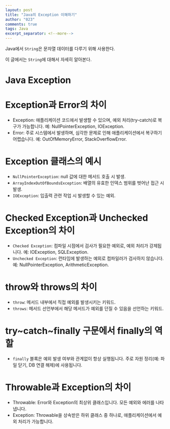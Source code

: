 ```yaml
---
layout: post
title: "Java의 Exception 이해하기"
author: "023"
comments: true
tags: Java
excerpt_separator: <!--more-->
---
```


Java에서 `String`은 문자열 데이터를 다루기 위해 사용한다. 

이 글에서는 `String`에 대해서 자세히 알아본다.

# Java Exception
# Exception과 Error의 차이
- Exception: 애플리케이션 코드에서 발생할 수 있으며, 예외 처리(try-catch)로 복구가 가능합니다. 예: NullPointerException, IOException.
- Error: 주로 시스템에서 발생하며, 심각한 문제로 인해 애플리케이션에서 복구하기 어렵습니다. 예: OutOfMemoryError, StackOverflowError.
# Exception 클래스의 예시
- `NullPointerException`: null 값에 대한 메서드 호출 시 발생. 
- `ArrayIndexOutOfBoundsException`: 배열의 유효한 인덱스 범위를 벗어난 접근 시 발생. 
- `IOException`: 입출력 관련 작업 시 발생할 수 있는 예외.
# Checked Exception과 Unchecked Exception의 차이
- `Checked Exception`: 컴파일 시점에서 검사가 필요한 예외로, 예외 처리가 강제됩니다. 예: IOException, SQLException.
- `Unchecked Exception`: 런타임에 발생하는 예외로 컴파일러가 검사하지 않습니다. 예: NullPointerException, ArithmeticException.
# throw와 throws의 차이
- `throw`: 메서드 내부에서 직접 예외를 발생시키는 키워드.
- `throws`: 메서드 선언부에서 해당 메서드가 예외를 던질 수 있음을 선언하는 키워드.
# try~catch~finally 구문에서 finally의 역할
- `finally` 블록은 예외 발생 여부와 관계없이 항상 실행됩니다. 주로 자원 정리(예: 파일 닫기, DB 연결 해제)에 사용됩니다.
# Throwable과 Exception의 차이
- Throwable: Error와 Exception의 최상위 클래스입니다. 모든 예외와 에러를 나타냅니다.
- Exception: Throwable을 상속받은 하위 클래스 중 하나로, 애플리케이션에서 예외 처리가 가능합니다.
